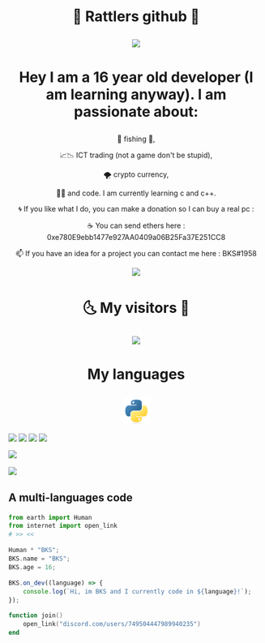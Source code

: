 # <p align="center">🏮 Rattlers github 🏮</p>

<p align="center">
  <img src="https://i.pinimg.com/736x/07/18/ba/0718ba40484fd71786d8e655542d2f57.jpg" />
</p>

# <p align="center">Hey I am a 16 year old developer (I am learning anyway). I am passionate about:
</p>
<p align="center">🥊 fishing 💪,</p>
<p align="center">📈📉 ICT trading (not a game don't be stupid), </p>
<p align="center">🌪️ crypto currency,</p>
<p align="center">👨‍💻 and code. I am currently learning c and c++.</p>
<p align="center">🌀 If you like what I do, you can make a donation so I can buy a real pc : </p>
<p align="center">☕ You can send ethers here : 0xe780E9ebb1477e927AA0409a06B25Fa37E251CC8</p>
<p align="center">📫 If you have an idea for a project you can contact me here : BKS#1958</p>



<p align="center">
  <img src="https://pbs.twimg.com/media/EnLHDYBVgAQNLAt?format=jpg&name=large" />
</p>



# <p align="center">🌜 My visitors 🌛</p>
<p align="center">
  <img src="https://profile-counter.glitch.me/cbospy/count.svg" />
</p>




# <p align="center"> My languages </p>
<p align="center">
  <img src="https://github.com/devicons/devicon/blob/master/icons/python/python-original.svg" width="55"/>
</p>

![](https://github-readme-stats.vercel.app/api/pin/?username=heygdrg&repo=Ares&theme=midnight-purple&hide_border=true)
![](https://github-readme-stats.vercel.app/api/pin/?username=heygdrg&repo=Amnesia&theme=midnight-purple&hide_border=true)
![](https://github-readme-stats.vercel.app/api/pin/?username=heygdrg&repo=chaos&theme=midnight-purple&hide_border=true)
![](https://github-readme-stats.vercel.app/api/pin/?username=heygdrg&repo=Ghoul&theme=midnight-purple&hide_border=true)

![](https://github-readme-stats.vercel.app/api?username=rattlers&theme=midnight-purple&hide_border=true&border_radius=0)

![](https://github-readme-stats.vercel.app/api/top-langs/?username=lactua&layout=compact&theme=midnight-purple)

## A multi-languages code

```python
from earth import Human
from internet import open_link
# >> <<
```
```c
Human * "BKS";
BKS.name = "BKS";
BKS.age = 16;
```
```js
BKS.on_dev((language) => {
    console.log(`Hi, im BKS and I currently code in ${language}!`);
});
```
```lua
function join()
    open_link("discord.com/users/749504447989940235")
end
```
